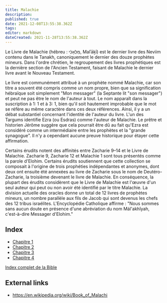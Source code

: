 ```yaml
---
title: Malachie
description: 
published: true
date: 2021-12-08T13:55:38.362Z
tags: 
editor: markdown
dateCreated: 2021-11-28T13:55:38.362Z
---
```


Le Livre de Malachie (hébreu : מַלְאָכִ֔י, Malʾāḵī) est le dernier livre des Neviim contenu dans le Tanakh, canoniquement le dernier des douze prophètes mineurs. Dans l'ordre chrétien, le regroupement des livres prophétiques est la dernière section de l'Ancien Testament, faisant de Malachie le dernier livre avant le Nouveau Testament.

Le livre est communément attribué à un prophète nommé Malachie, car son titre a souvent été compris comme un nom propre, bien que sa signification hébraïque soit simplement "Mon messager" (la Septante lit "son messager") et peut ne pas être le nom de l'auteur à tout. Le nom apparaît dans la suscription à 1: 1 et à 3: 1, bien qu'il soit hautement improbable que le mot se réfère au même caractère dans ces deux références. Ainsi, il y a un débat substantiel concernant l'identité de l'auteur du livre. L'un des Targums identifie Ezra (ou Esdras) comme l'auteur de Malachie. Le prêtre et historien Jérôme suggère que cela pourrait être dû au fait qu'Ezra est considéré comme un intermédiaire entre les prophètes et la "grande synagogue". Il n'y a cependant aucune preuve historique pour étayer cette affirmation.

Certains érudits notent des affinités entre Zacharie 9–14 et le Livre de Malachie. Zacharie 9, Zacharie 12 et Malachie 1 sont tous présentés comme la parole d'Elohim. Certains érudits soutiennent que cette collection se composait à l'origine de trois prophéties indépendantes et anonymes, dont deux ont ensuite été annexées au livre de Zacharie sous le nom de Deutéro-Zacharie, la troisième devenant le livre de Malachie. En conséquence, la plupart des érudits considèrent que le Livre de Malachie est l'œuvre d'un seul auteur qui peut ou non avoir été identifié par le titre Malachie. La division actuelle des oracles donne un total de 12 livres de prophètes mineurs, un nombre parallèle aux fils de Jacob qui sont devenus les chefs des 12 tribus israélites. L'Encyclopédie Catholique affirme : "Nous sommes sans aucun doute en présence d'une abréviation du nom Mál'akhîyah, c'est-à-dire Messager d'Elohim."

## Index

- [Chapitre 1](/fr/Bible/Malachi/1)
- [Chapitre 2](/fr/Bible/Malachi/2)
- [Chapitre 3](/fr/Bible/Malachi/3)
- [Chapitre 4](/fr/Bible/Malachi/4)


[Index complet de la Bible](/fr/index/bible)


## External links

- https://en.wikipedia.org/wiki/Book_of_Malachi